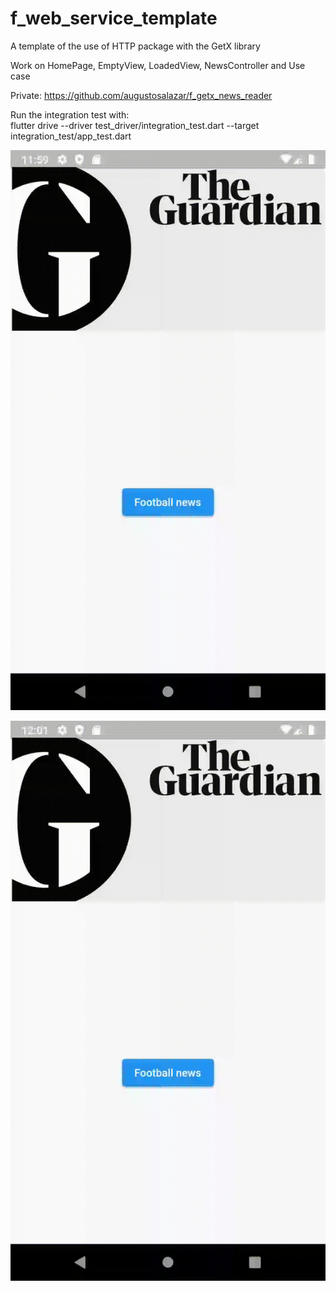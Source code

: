 # f_web_service_template

A template of the use of HTTP package with the GetX library

Work on HomePage, EmptyView, LoadedView, NewsController and Use case

Private:
https://github.com/augustosalazar/f_getx_news_reader

Run the integration test with:  
flutter drive --driver test_driver/integration_test.dart --target integration_test/app_test.dart


![Alt text](demoOK.gif?raw=true "Demo Ok")

![Alt text](demoTimeOut.gif?raw=true "Demo with Timeout")
